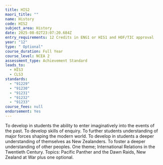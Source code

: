 ```yaml
---
title: HIS2
maori_title: ""
name: History
code: HIS2
subject_area: History
date: 2025-08-02T23:07:20.684Z
entry_requirements: 12 Credits in ENG1 or HIS1 and HOF/TIC approval
year: "12"
type: " Optional"
course_duration: Full Year
course_level: NCEA 2
assessment_type: Achievement Standard
leads_to:
  - HIS3
  - CLS3
standards:
  - "91229"
  - "91230"
  - "91231"
  - "91232"
  - "91233"
course_fees: null
endorsement: Yes
---
```

To develop in students the ability to enter imaginatively into the events of the past. To develop skills of enquiry. To further students understanding of major forces shaping the modern world. To develop in students a deeper understanding of themselves as New Zealanders. To foster a deeper understanding of other peoples. One theme; International Relations in the Twentieth Century. Topics: Pacific Panther and the Dawn Raids, New Zealand at War plus one optional.
